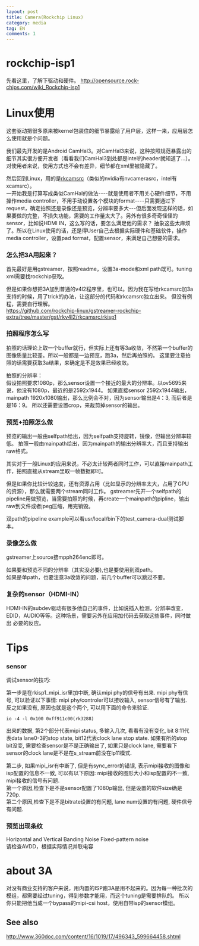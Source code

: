 ```yaml
---
layout: post
title: Camera(Rockchip Linux)
category: media
tag: EN
comments: 1
---
```


# rockchip-isp1

先看这里，了解下驱动和硬件。
http://opensource.rock-chips.com/wiki_Rockchip-isp1


# Linux使用

这套驱动把很多原来被kernel包装住的细节暴露给了用户层，这样一来，应用层怎么使用就是个问题。

我们最先开发的是Android CamHal3。对CamHal3来说，这种按照规范暴露出的细节其实很方便开发者（看看我们CamHal3到处都是intel的header就知道了...）。
对使用者来说，使用方式也不会有差异，细节都在xml里被隐藏了。

然后回到Linux，用的是[rkcamsrc](https://github.com/rockchip-linux/gstreamer-rockchip-extra)（类似的nvidia有nvcamerasrc，intel有xcamsrc）。  
一开始我是打算写成类似CamHal的做法----就是使用者不用关心硬件细节，不用操作media controller，不用手动设置各个模块的format----只需要通过下request，确定拍照还是录像还是预览，分辨率要多大---但后面发现这样的话，如果要做的完整，不损失功能，需要的工作量太大了。另外有很多奇奇怪怪的sensor，比如说HDMI IN，这么写的话，要怎么满足他的需求？
抽象这些太麻烦了。所以在Linux使用的话，还是得User自己去根据实际硬件和基础软件，操作media controller，设置pad format，配置sensor，来满足自己想要的需求。

### 怎么把3A用起来？

首先最好是用gstreamer，按照readme，设置3a-mode和xml path既可。tuning xml需要找rockchip获取。

但是如果你想把3A加到普通的v4l2程序里，也可以。因为我在写给rkcamsrc加3a支持的时候，用了trick的办法，让这部分的代码和rkcamsrc独立出来。
但没有例程，需要自行理解。  
https://github.com/rockchip-linux/gstreamer-rockchip-extra/tree/master/gst/rkv4l2/rkcamsrc/rkisp1

### 拍照程序怎么写
拍照的话理论上取一个buffer就行，但实际上还有等3a收敛，不然第一个buffer的图像质量比较差。所以一般都是一边预览，跑3a，然后再拍照的。
这里要注意拍照的话需要获取3a结果，来确定是不是效果已经收敛。

拍照的分辨率：  
假设拍照要求1080p，那么sensor设置一个接近的最大的分辨率。以ov5695来说，他没有1080p，最近的是2592x1944。
如果直接sensor 2592x1944输出，mainpath 1920x1080输出，那么比例会不对，因为sensor输出是4：3, 而后者是是16：9。
所以还需要设置crop，来裁剪掉sensor的输出。

### 预览+拍照怎么做

预览的输出一般由selfpath给出，因为selfpath支持旋转，镜像，但输出分辨率较低。
拍照一般由mainpath给出，因为mainpath的输出分辨率大，而且支持输出raw格式。

其实对于一般Linux的应用来说，不必太计较两者同时工作，可以直接mainpath工作，拍照直接从stream里取一帧数据即可。

但是如果你比较计较速度，还有资源占用（比如显示的分辨率太大，占用了GPU的资源），那么就需要两个stream同时工作。
gstreamer先开一个selfpath的pipeline用做预览，当需要拍照的时候，再create一个mainpath的pipline，输出raw到文件或者jpeg压缩，用完销毁。

双path的pipeline example可以看usr/local/bin下的test_camera-dual测试脚本。

### 录像怎么做

gstreamer上source接mpph264enc即可。

如果要和预览不同的分辨率（其实没必要),也是要使用到双path。  
如果是单path，也要注意3a收敛的问题，前几个buffer可以跳过不要。

### 复杂的sensor（HDMI-IN）

HDMI-IN的subdev驱动有很多他自己的事件，比如说插入检测，分辨率改变，EDID，AUDIO等等。这种场景，需要另外在应用加代码去获取这些事件，同时做出
必要的反应。

# Tips

### sensor

调试sensor的技巧:

第一步是在rkisp1_mipi_isr里加中断, 确认mipi phy的信号有出来. mipi phy有信号, 可以验证以下事情: mipi phy/controler可以接收输入, sensor信号有了输出. 反之如果没有, 原因也就是这个两个, 可以用下面的命令来验证.

    io -4 -l 0x100 0xff911c00(rk3288)

出来的数据, 第2个部分代表mipi status, 多输入几次, 看看有没有变化, bit 8:11代表data lane0-3的stop state, bit12代表clock lane stop state.
如果有所的stop bit没变, 需要检查sensor是不是正确输出了, 如果只是clock lane, 需要看下sensor的clock lane是不是在s_stream前没在lp11模式.

第二步, 如果mipi_isr有中断了, 但是有sync_error的错误, 表示mipi接收的图像和isp配置的信息不一致, 可以有以下原因: mipi接收的图形大小和isp配置的不一致, mipi接收的信号有问题.  
第一个原因,检查下是不是sensor配置了1080p输出, 但是设置的软件size确是720p.  
第二个原因,检查下是不是bitrate设置的有问题, lane num设置的有问题, 硬件信号有问题.


### 预览出现条纹

Horizontal and Vertical Banding Noise 
Fixed-pattern noise  
请检查AVDD，根据实际情况并联电容


# about 3A

对没有商业支持的客户来说，用内置的ISP跑3A是用不起来的。因为每一种批次的模组，都需要经过tuning，得到参数才能用，而这个tuning是需要排队的。
所以你只能把他当成一个bypass的mipi-csi host，使用自带isp的sensor模组。

## See also

http://www.360doc.com/content/16/1019/17/496343_599664458.shtml
